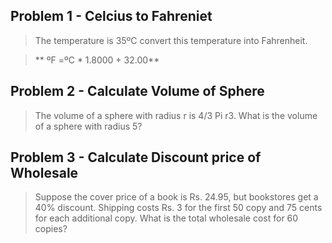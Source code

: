 ## Problem 1 - Celcius to Fahreniet

> The temperature is 35ºC convert this temperature into Fahrenheit.

> ** ºF =ºC \* 1.8000 + 32.00**

## Problem 2 - Calculate Volume of Sphere

> The volume of a sphere with radius r is 4/3 Pi r3. What is the volume of a sphere with radius 5?

## Problem 3 - Calculate Discount price of Wholesale

> Suppose the cover price of a book is Rs. 24.95, but bookstores get a 40% discount.
> Shipping costs Rs. 3 for the first 50 copy and 75 cents for each additional copy.
> What is the total wholesale cost for 60 copies?
